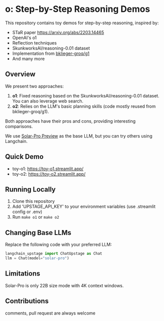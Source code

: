 # o: Step-by-Step Reasoning Demos

This repository contains toy demos for step-by-step reasoning, inspired by:
- STaR paper https://arxiv.org/abs/2203.14465
- OpenAI's o1
- Reflection techniques
- SkunkworksAI/reasoning-0.01 dataset
- Implementation from [bklieger-groq/g1](https://github.com/bklieger-groq/g1)
- And many more

## Overview

We present two approaches:
1. **o1**: Fixed reasoning based on the SkunkworksAI/reasoning-0.01 dataset. You can also leverage web search.
2. **o2**: Relies on the LLM's basic planning skills (code mostly reused from bklieger-groq/g1).

Both approaches have their pros and cons, providing interesting comparisons.

We use [Solar-Pro Preview](https://huggingface.co/upstage/solar-pro-preview-instruct) as the base LLM, but you can try others using Langchain.

## Quick Demo
- toy-o1: https://toy-o1.streamlit.app/
- toy-o2: https://toy-o2.streamlit.app/

## Running Locally
1. Clone this repository
2. Add 'UPSTAGE_API_KEY' to your environment variables (use .streamlit config or .env)
3. Run `make o1` or `make o2`

## Changing Base LLMs
Replace the following code with your preferred LLM:

```python
langchain_upstage import ChatUpstage as Chat
llm = Chat(model="solar-pro")
```

## Limitations
Solar-Pro is only 22B size mode with 4K context windows. 

## Contributions
comments, pull request are always welcome

